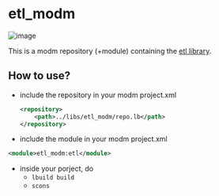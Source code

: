 # etl_modm

![image](https://user-images.githubusercontent.com/6985609/133220677-31823b4d-1fb7-410b-b9d6-43aebdce5b29.png)

This is a modm repository (+module) containing the [etl library](https://www.etlcpp.com/).



## How to use?

* include the repository in your modm project.xml

  ```xml
  <repository>
      <path>../libs/etl_modm/repo.lb</path>
  </repository>
  ```

* include the module in your modm project.xml

```xml
<module>etl_modm:etl</module>
```

* inside your porject, do 
  * `lbuild build`
  * `scons`
